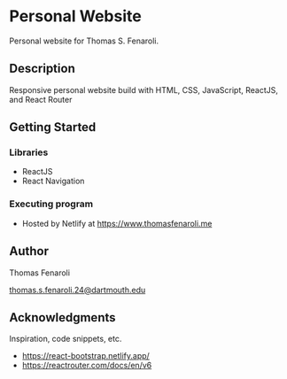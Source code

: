 # Personal Website

Personal website for Thomas S. Fenaroli.

## Description

Responsive personal website build with HTML, CSS, JavaScript, ReactJS, and React Router

## Getting Started

### Libraries

* ReactJS
* React Navigation

### Executing program

* Hosted by Netlify at https://www.thomasfenaroli.me

## Author

Thomas Fenaroli

thomas.s.fenaroli.24@dartmouth.edu

## Acknowledgments

Inspiration, code snippets, etc.
* https://react-bootstrap.netlify.app/
* https://reactrouter.com/docs/en/v6
